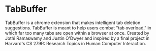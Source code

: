 # TabBuffer
TabBuffer is a chrome extension that makes intelligent tab deletion suggestions. TabBuffer is meant to help users combat "tab overload," in which far too many tabs are open within a browser at once. Created by Jothi Ramaswamy and Justin O'Dwyer and inspired by a final project in Harvard's CS 279R: Research Topics in Human Computer Interaction.
